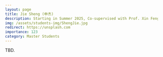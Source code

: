 ```yaml
---
layout: page
title: Jie Sheng (申杰)
description: Starting in Summer 2025, Co-supervised with Prof. Xin Feng. <br> Research Topic&#58; Adversarial Defense.
img: /assets/students-img/ShengJie.jpg
redirect: https://unsplash.com
importance: 123
category: Master Students
---
```


TBD.
